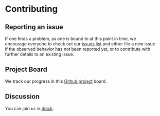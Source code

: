 # Contributing

## Reporting an issue

If one finds a problem, as one is bound to at this point in time, we encourage
everyone to check out our [issues list][1]
and either file a new issue if the observed behavior has not been reported
yet, or to contribute with further details to an existing issue.

## Project Board

We track our progress in this [Github project][2] board.

## Discussion

You can join us in [Slack][3].

[1]: https://github.com/aquarist-labs/s3gw/issues
[2]: https://join.slack.com/t/aquaristlabs/shared_invite/zt-nphn0jhg-QYKw__It8JPMkUR_sArOug
[3]: https://github.com/orgs/aquarist-labs/projects/5/views/1
